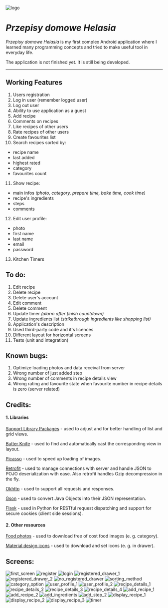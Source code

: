 ![logo](Photo/logo.png)

# *Przepisy domowe Helasia*

*Przepisy domowe Helasia* is my first complex Android application where I learned many programming concepts and tried to make useful tool in everyday life.

The application is not finished yet. It is still being developed.

---


## Working Features
1. Users registration
2. Log in user (remember logged user)
3. Log out user
4. Ability to use application as a guest
5. Add recipe
6. Comments on recipes
7. Like recipes of other users
8. Rate recipes of other users
9. Create favourites list
10. Search recipes sorted by:
 - recipe name
 - last added
 - highest rated
 - category
 - favourites count
11. Show recipe:
 - main infos *(photo, category, prepare time, bake time, cook time)*
 - recipe's ingredients
 - steps
 - comments
12. Edit user profile:
 - photo
 - first name
 - last name
 - email
 - password
13. Kitchen Timers

## To do:
 1. Edit recipe
 2. Delete recipe
 3. Delete user's account
 4. Edit comment
 5. Delete comment
 6. Update timer *(alarm after finish countdown)*
 7. Update ingredients list *(strikethrough ingredients like shopping list)*
 8. Application's description
 9. Used third-party code and it's licences
 10. Different layout for horizontal screens
 11. Tests (unit and integration)

## Known bugs:
 1. Optimize loading photos and data receival from server
 2. Wrong number of just added step
 3. Wrong number of comments in recipe details view
 4. Wrong rating and favourite state when favourite number in recipe details is zero (server related)

## Credits:
#### 1. Libraries
[Support Library Packages](https://developer.android.com/topic/libraries/support-library/packages "Support Library Packages") - used to adjust and for better handling of list and grid views.

[Butter Knife](http://jakewharton.github.io/butterknife) - used to find and automatically cast the corresponding view in layout.

[Picasso](http://square.github.io/picasso) - used to speed up loading of images.

[Retrofit](https://square.github.io/retrofit) - used to manage connections with server and handle JSON to POJO deserialization with ease. Also retrofit handles Gzip decompression in the fly.

[Okhttp](http://square.github.io/okhttp) - used to support all requests and responses.

[Gson](https://github.com/google/gson) - used to convert Java Objects into their JSON representation.

[Flask](http://flask.pocoo.org) - used in Python for RESTful request dispatching and support for secure cookies (client side sessions).

#### 2. Other resources
[Food photos](https://pixabay.com/pl/photos/?cat=food) - used to download free of cost food images (e. g. category).

[Material design icons](https://github.com/google/material-design-icons) - used to download and set icons (e. g. in drawer).

## Screens:
![first_screen](Photo/first_screen.PNG)
![register](Photo/register.PNG)
![login](Photo/login.PNG)
![registered_drawer_1](Photo/registered_drawer_1.PNG)
![registered_drawer_2](Photo/registered_drawer_2.PNG)
![no_registered_drawer](Photo/no_registered_drawer.PNG)
![sorting_method](Photo/sorting_method.PNG)
![category_option](Photo/category_option.PNG)
![user_profile_1](Photo/user_profile_1.PNG)
![user_profile_2](Photo/user_profile_2.PNG)
![recipe_details_1](Photo/recipe_details_1.PNG)
![recipe_details_2](Photo/recipe_details_2.PNG)
![recipe_details_3](Photo/recipe_details_3.PNG)
![recipe_details_4](Photo/recipe_details_4.PNG)
![add_recipe_1](Photo/add_recipe_1.PNG)
![add_recipe_2](Photo/add_recipe_2.PNG)
![add_ingredients](Photo/add_ingredients.PNG)
![add_step_2](Photo/add_step_2.PNG)
![display_recipe_1](Photo/display_recipe_1.PNG)
![display_recipe_2](Photo/display_recipe_2.PNG)
![display_recipe_3](Photo/display_recipe_3.PNG)
![timer](Photo/timer.png)
